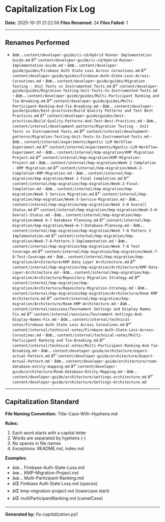 ﻿# Capitalization Fix Log

**Date:** 2025-10-31 21:22:58
**Files Renamed:** 24
**Files Failed:** 1

---

## Renames Performed

- âœ… `content/developer-guide/ci-cd/Hybrid Runner Implementation Guide.md` â†’ `content/developer-guide/ci-cd/Hybrid-Runner-Implementation-Guide.md` - âœ… `content/developer-guide/guides/Firebase Auth State Loss Across Coroutines.md` â†’ `content/developer-guide/guides/Firebase-Auth-State-Loss-Across-Coroutines.md` - âœ… `content/developer-guide/guides/Migration Testing - Unit Tests vs Instrumented Tests.md` â†’ `content/developer-guide/guides/Migration-Testing-Unit-Tests-Vs-Instrumented-Tests.md` - âœ… `content/developer-guide/guides/Multi-Participant Ranking and Tie-Breaking.md` â†’ `content/developer-guide/guides/Multi-Participant-Ranking-And-Tie-Breaking.md` - âœ… `content/developer-guide/guides/best-practices/Build Quality Patterns and Test Best Practices.md` â†’ `content/developer-guide/guides/best-practices/Build-Quality-Patterns-And-Test-Best-Practices.md` - âœ… `content/internal/development-patterns/Migration Testing - Unit Tests vs Instrumented Tests.md` â†’ `content/internal/development-patterns/Migration-Testing-Unit-Tests-Vs-Instrumented-Tests.md` - âœ… `content/internal/experiments/Agentic LLM Workflow Experiment.md` â†’ `content/internal/experiments/Agentic-LLM-Workflow-Experiment.md` - âœ… `content/internal/kmp-migration/KMP Migration Project.md` â†’ `content/internal/kmp-migration/KMP-Migration-Project.md` - âœ… `content/internal/kmp-migration/Week 2 Completion - KMP Migration.md` â†’ `content/internal/kmp-migration/Week-2-Completion-KMP-Migration.md` - âœ… `content/internal/kmp-migration/kmp-migration/Week 2 Final Completion.md` â†’ `content/internal/kmp-migration/kmp-migration/Week-2-Final-Completion.md` - âœ… `content/internal/kmp-migration/kmp-migration/Week 5 Service Migration.md` â†’ `content/internal/kmp-migration/kmp-migration/Week-5-Service-Migration.md` - âœ… `content/internal/kmp-migration/kmp-migration/Week 5-8 Overall Status.md` â†’ `content/internal/kmp-migration/kmp-migration/Week-5-8-Overall-Status.md` - âœ… `content/internal/kmp-migration/kmp-migration/Week 6-7 Database Planning.md` â†’ `content/internal/kmp-migration/kmp-migration/Week-6-7-Database-Planning.md` - âœ… `content/internal/kmp-migration/kmp-migration/Week 7-8 Pattern 3 Implementation.md` â†’ `content/internal/kmp-migration/kmp-migration/Week-7-8-Pattern-3-Implementation.md` - âœ… `content/internal/kmp-migration/kmp-migration/Week 7-8 Test Coverage.md` â†’ `content/internal/kmp-migration/kmp-migration/Week-7-8-Test-Coverage.md` - âœ… `content/internal/kmp-migration/kmp-migration/Architecture/KMP Data Layer Architecture.md` â†’ `content/internal/kmp-migration/kmp-migration/Architecture/KMP-Data-Layer-Architecture.md` - âœ… `content/internal/kmp-migration/kmp-migration/Architecture/Repository Migration Strategy.md` â†’ `content/internal/kmp-migration/kmp-migration/Architecture/Repository-Migration-Strategy.md` - âœ… `content/internal/kmp-migration/kmp-migration/Architecture/Room KMP Architecture.md` â†’ `content/internal/kmp-migration/kmp-migration/Architecture/Room-KMP-Architecture.md` - âœ… `content/internal/sessions/Tournament Settings and Display Names Fix.md` â†’ `content/internal/sessions/Tournament-Settings-And-Display-Names-Fix.md` - âœ… `content/internal/technical-notes/Firebase Auth State Loss Across Coroutines.md` â†’ `content/internal/technical-notes/Firebase-Auth-State-Loss-Across-Coroutines.md` - âœ… `content/internal/technical-notes/Multi-Participant Ranking and Tie-Breaking.md` â†’ `content/internal/technical-notes/Multi-Participant-Ranking-And-Tie-Breaking.md` - âœ… `content/developer-guide/architecture/expect-actual-Pattern.md` â†’ `content/developer-guide/architecture/Expect-Actual-Pattern.md` - âœ… `content/developer-guide/architecture/room-database-entity-mapping.md` â†’ `content/developer-guide/architecture/Room-Database-Entity-Mapping.md` - âœ… `content/developer-guide/architecture/settings-architecture.md` â†’ `content/developer-guide/architecture/Settings-Architecture.md`

---

## Capitalization Standard

**File Naming Convention:** Title-Case-With-Hyphens.md

**Rules:**
1. Each word starts with a capital letter
2. Words are separated by hyphens (-)
3. No spaces in file names
4. Exceptions: README.md, index.md

**Examples:**
- âœ… Firebase-Auth-State-Loss.md
- âœ… KMP-Migration-Project.md
- âœ… Multi-Participant-Ranking.md
- âŒ Firebase Auth State Loss.md (spaces)
- âŒ kmp-migration-project.md (lowercase start)
- âŒ multiParticipantRanking.md (camelCase)

---

**Generated by:** fix-capitalization.ps1
